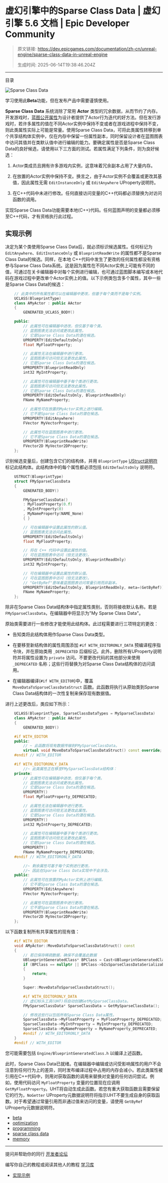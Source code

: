 # 虚幻引擎中的Sparse Class Data | 虚幻引擎 5.6 文档 | Epic Developer Community

> 原文链接: https://dev.epicgames.com/documentation/zh-cn/unreal-engine/sparse-class-data-in-unreal-engine
> 
> 生成时间: 2025-06-14T19:38:46.204Z

---

目录

![Sparse Class Data](https://dev.epicgames.com/community/api/documentation/image/a73864d2-23a6-4ae8-9f8d-bd5ad6dd5e72?resizing_type=fill&width=1920&height=335)

学习使用此**Beta**功能，但在发布产品中需要谨慎使用。

**Sparse Class Data** 系统消除了常用 **Actor** 类型的冗余数据，从而节约了内存。开发游戏时，[蓝图公开属性](/documentation/zh-cn/unreal-engine/unreal-engine-uproperties)为设计者提供了Actor行为迭代的好方法。但在发行游戏时，若许多属性的值在不同Actor实例中保持不变或者在游戏进程中保持不变，则此类属性实际上可能是常量。使用Sparse Class Data，可将此类属性转移到单个共享结构体实例中，仅在内存中保留一份属性副本，同时保留设计者在蓝图图表中访问其值并在类默认值中进行编辑的能力。要确定属性是否是Sparse Class Data的良好候选，请使用以下三方面的测试。若属性满足下列条件，则为良好候选：

1.  Actor类成员且拥有许多游戏内实例，这意味着冗余副本占用了大量内存。
    
2.  在放置的Actor实例中保持不变。换言之，由于Actor实例不会覆盖或更改其基值，因此属性无需 `EditInstanceOnly` 或 `EditAnywhere` UProperty说明符。
    
3.  在C++代码中未进行修改。任何直接访问变量的C++代码都必须替换为对访问函数的调用。
    

实现Sparse Class Data功能需要本地(C++)代码。任何蓝图声明的变量都必须移至C++代码，才有资格执行此过程。

## 实现示例

决定为某个类使用Sparse Class Data后，就必须标识候选属性。任何标记为 `EditAnywhere`、`EditInstanceOnly` 或 `BlueprintReadWrite` 的属性都不是Sparse Class Data的候选。同样，在本地 C++代码中发生了更改的任何属性都没有资格参与Sparse Class Data系统。这是因为属性在不同Actor实例上可能有不同的值，可通过在关卡编辑器中对每个实例进行编辑，也可通过蓝图脚本编写或本地代码在游戏过程中更改单个Actor实例上的值。以下示例类包含多个属性，其中一些是Sparse Class Data的候选：

```cpp
	// 此类中的所有属性都可以在编辑器中更改，但基于每个类而不是每个实例。
	UCLASS(BlueprintType)
	class AMyActor : public AActor
	{
		GENERATED_UCLASS_BODY()

	public:
		// 此属性可在编辑器中进改，但仅基于每个类。
		// 蓝图图表无法访问或更改此属性。
		// 它是Sparse Class Data的潜在候选。
		UPROPERTY(EditDefaultsOnly)
		float MyFloatProperty;

		// 此属性无法在编辑器中进行更改。
		// 蓝图图表可访问但无法更改此属性。
		// 它是Sparse Class Data的潜在候选。
		UPROPERTY(BlueprintReadOnly)
		int32 MyIntProperty;

		// 此属性可在编辑器中基于每个类进行更改。
		// 蓝图图表可访问但无法更改此属性。
		// 它是Sparse Class Data的潜在候选。
		UPROPERTY(EditDefaultsOnly, BlueprintReadOnly)
		FName MyNameProperty;

		// 此属性可在放置的MyActor实例上进行编辑。
		// 它不是Sparse Class Data的潜在候选。
		UPROPERTY(EditAnywhere)
		FVector MyVectorProperty;

		// 此属性可在蓝图图表中进行更改。
		// 它不是Sparse Class Data的潜在候选。
		UPROPERTY(BlueprintReadWrite)
		FVector2D MyVector2DProperty;
	};

```

识别候选变量后，创建包含它们的结构体，并用 `BlueprintType` [UStruct说明符](/documentation/zh-cn/unreal-engine/structs-in-unreal-engine) 标记此结构体。此结构体中的每个属性都必须包括 `EditDefaultsOnly` 说明符。

```cpp
	USTRUCT(BlueprintType)
	struct FMySparseClassData
	{
		GENERATED_BODY()

		FMySparseClassData()
		: MyFloatProperty(0.f)
		, MyIntProperty(0)
		, MyNameProperty(NAME_None)
		{ }

		// 可在编辑器中设置此属性的默认值。
		// 蓝图图表无法访问此属性。
		UPROPERTY(EditDefaultsOnly)
		float MyFloatProperty;

		// 将在 C++ 代码中设置此属性的值。
		// 可在蓝图图表中访问（但无法更改）。
		UPROPERTY(EditDefaultsOnly, BlueprintReadOnly)
		int32 MyIntProperty;

		// 可在编辑器中设置此属性的默认值。
		// 可在蓝图图表中访问（但无法更改）。
		// "GetByRef"意味着蓝图图表访问常量引用而非副本。
		UPROPERTY(EditDefaultsOnly, BlueprintReadOnly, meta=(GetByRef))
		FName MyNameProperty;
	};

```

除非在Sparse Class Data结构体中指定属性类别，否则将接收默认名称。若是 `FMySparseClassData`，在编辑器中将显示为"My Sparse Class Data"。

原始类需要进行一些修改才能使用此结构体。此过程需要进行三项特定的更改：

-   告知类将此结构体用作Sparse Class Data类型。
    
-   在要移至新结构体的属性周围添加 `#if WITH_EDITORONLY_DATA` 预编译程序指令块，并在原始类用 `_DEPRECATED` 后缀标记。此外，删除所有UProperty说明符并将属性设置为 `private` 访问。不要更改代码的其他部分来使用 `_DEPRECATED` 名称；这些行将替换为对Sparse Class Data结构体的访问调用。
    
-   在编辑器编译(`#if WITH_EDITOR`)中，覆盖 `MoveDataToSparseClassDataStruct` 函数。此函数将执行从原始类到Sparse Class Data结构体的一次性复制来保存现有数据值。
    

进行上述更改后，类应如下所示：

```cpp
	UCLASS(BlueprintType, SparseClassDataTypes = MySparseClassData)
	class AMyActor : public AActor
	{
		GENERATED_BODY()

	#if WITH_EDITOR
	public:
		// ~ 此函数将现有数据传输到FMySparseClassData。
		virtual void MoveDataToSparseClassDataStruct() const override;
	#endif // WITH_EDITOR

	#if WITH_EDITORONLY_DATA
		//~ 此类属性正在移至FMySparseClassData结构体：
	private:
		// 此属性可在编辑器中进改，但仅基于每个类。
		// 蓝图图表无法访问或更改此属性。
		// 它是Sparse Class Data的潜在候选。
		UPROPERTY()
		float MyFloatProperty_DEPRECATED;

		// 此属性无法在编辑器中进行更改。
		// 蓝图图表可访问但无法更改此属性。
		// 它是Sparse Class Data的潜在候选。
		UPROPERTY()
		int32 MyIntProperty_DEPRECATED;

		// 此属性可在编辑器中基于每个类进行更改。
		// 蓝图图表可访问但无法更改此属性。
		// 它是Sparse Class Data的潜在候选。
		UPROPERTY()
		FName MyNameProperty_DEPRECATED;
	#endif // WITH_EDITORONLY_DATA

		//~ 剩余属性可基于每个实例进行更改，
		//~ 因此在Sparse Class Data实现中不会涉及。
	public:
		// 此属性可在放置的MyActor实例上进行编辑。
		// 它不是Sparse Class Data的潜在候选。
		UPROPERTY(EditAnywhere)
		FVector MyVectorProperty;

		// 此属性可在蓝图图表中进行更改。
		// 它不是Sparse Class Data的潜在候选。
		UPROPERTY(BlueprintReadWrite)
		FVector2D MyVector2DProperty;
	};

```

以下函数复制所有共享属性的现有值：

```cpp
	#if WITH_EDITOR
	void AMyActor::MoveDataToSparseClassDataStruct() const
	{
		// 若已保存稀疏数据，确保不会覆盖此数据
		UBlueprintGeneratedClass* BPClass = Cast<UBlueprintGeneratedClass>(GetClass());
		if (BPClass == nullptr || BPClass->bIsSparseClassDataSerializable == true)
		{
			return;
		}

		Super::MoveDataToSparseClassDataStruct();

		#if WITH_EDITORONLY_DATA
		// 虚幻标头工具(UHT)将自动创建GetMySparseClassData。
		FMySparseClassData* SparseClassData = GetMySparseClassData();

		// 修改这些行以包括所有Sparse Class Data属性。
		SparseClassData->MyFloatProperty = MyFloatProperty_DEPRECATED;
		SparseClassData->MyIntProperty = MyIntProperty_DEPRECATED;
		SparseClassData->MyNameProperty = MyNameProperty_DEPRECATED;
		#endif // WITH_EDITORONLY_DATA
	}
	#endif // WITH_EDITOR
```

您可能需要包括 `Engine/BlueprintGeneratedClass.h` 以编译上述函数。

此时，Sparse Class Data已就绪。在编辑器中编辑或访问受影响属性的用户不会注意到任何行为上的差异，同时发布编译过程中占用的内存会减小。若此类属性被引用在C++代码中，则用对获取函数的调用来替换对变量的任何访问尝试。例如，使用代码访问 `MyFloatProperty` 变量的位置现在应调用 `GetMyFloatProperty`。UHT将自动生成此函数。若您有重大获取函数且需要保留它的行为，`NoGetter` UProperty元数据说明符将指示UHT不要生成自身的获取函数。对于希望通过常量引用而非通过值来访问的变量，请使用 `GetByRef` UProperty元数据说明符。

-   [beta](https://dev.epicgames.com/community/search?query=beta)
-   [optimization](https://dev.epicgames.com/community/search?query=optimization)
-   [programming](https://dev.epicgames.com/community/search?query=programming)
-   [sparse class data](https://dev.epicgames.com/community/search?query=sparse%20class%20data)
-   [memory](https://dev.epicgames.com/community/search?query=memory)

* * *

提问并帮助你的同行 [开发者论坛](https://forums.unrealengine.com/categories?tag=unreal-engine)

编写你自己的教程或阅读其他人的教程 [学习库](https://dev.epicgames.com/community/unreal-engine/learning)

-   [实现示例](/documentation/zh-cn/unreal-engine/sparse-class-data-in-unreal-engine#%E5%AE%9E%E7%8E%B0%E7%A4%BA%E4%BE%8B)